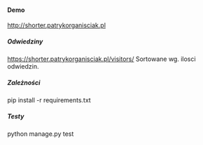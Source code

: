 #### Demo
http://shorter.patrykorganisciak.pl

##### Odwiedziny
https://shorter.patrykorganisciak.pl/visitors/
Sortowane wg. ilosci odwiedzin.

##### Zależności
pip install -r requirements.txt

##### Testy 
python manage.py test







